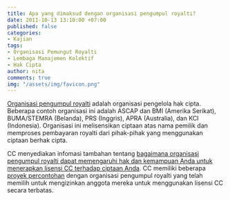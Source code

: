 ```yaml
---
title: Apa yang dimaksud dengan organisasi pengumpul royalti?
date: 2011-10-13 13:10:00 +07:00
published: false
categories:
- Kajian
tags:
- Organisasi Pemungut Royalti
- Lembaga Manajemen Kolektif
- Hak Cipta
author: nita
comments: true
img: "/assets/img/favicon.png"
---
```


[Organisasi pengumpul royalti](http://wiki.creativecommons.org/Version_3#International_Harmonization_.E2.80.94_Collecting_Societies) adalah organisasi pengelola hak cipta. Beberapa contoh organisasi ini adalah ASCAP dan BMI (Amerika Serikat), BUMA/STEMRA (Belanda), PRS (Inggris), APRA (Australia), dan KCI (Indonesia). Organisasi ini melisensikan ciptaan atas nama pemilik dan memproses pembayaran royalti dari pihak-pihak yang menggunakan ciptaan berhak cipta.

CC menyediakan infomasi tambahan tentang [bagaimana organisasi pengumpul royalti dapat memengaruhi hak dan kemampuan Anda untuk menerapkan lisensi CC terhadap ciptaan Anda](http://creativecommons.or.id/faq/#Dapatkah_saya_menggunakan_lisensi_Creative_Commons_jika_saya_seorang_anggota_organisasi_pengumpul_royalti.3F). CC memiliki beberapa [proyek percontohan](http://wiki.creativecommons.org/Collecting_Society_Projects) dengan organisasi pengumpul royalti yang telah memilih untuk mengizinkan anggota mereka untuk menggunakan lisensi CC secara terbatas.

